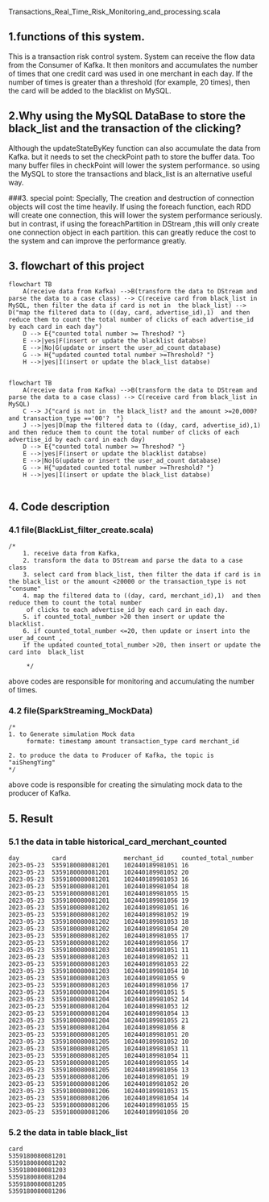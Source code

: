 Transactions_Real_Time_Risk_Monitoring_and_processing.scala
## 1.functions of this system.
This is a transaction risk control system. System can receive the flow data from the Consumer of Kafka. It then monitors and accumulates the number of times that one credit card was used in one merchant in each day. If the number of times is greater than a threshold (for example, 20 times), then the card will be added to the blacklist on MySQL.

## 2.Why using the MySQL DataBase to store the black_list and the transaction of the clicking?
Although the updateStateByKey function can also accumulate the data from Kafka. but it needs to set the checkPoint path to store the buffer data. Too many buffer files in checkPoint will lower the system performance. 
so using the MySQL to store the transactions and black_list is an alternative useful way.

###3. special point:
Specially, The creation and destruction of connection objects will cost the time heavily. If using the foreach function, each RDD will create one connection, this will lower the system performance seriously. 
but in contrast, if using the foreachPartition in DStream ,this will only create one connection object in each partition.
this can greatly reduce the cost to the system and can improve the performance greatly.

##### 
## 3. flowchart of this project

```mermaid
flowchart TB
    A(receive data from Kafka) -->B(transform the data to DStream and parse the data to a case class) --> C(receive card from black_list in MySQL, then filter the data if card is not in  the black_list) --> D("map the filtered data to ((day, card, advertise_id),1)  and then reduce them to count the total number of clicks of each advertise_id by each card in each day")
    D --> E{"counted total number >= Threshod? "}
    E -->|yes|F(insert or update the blacklist databse)
    E -->|No|G(update or insert the user_ad_count database)
    G --> H{"updated counted total number >=Threshold? "}
    H -->|yes|I(insert or update the black_list databse)
   
```


```mermaid
flowchart TB
    A(receive data from Kafka) -->B(transform the data to DStream and parse the data to a case class) --> C(receive card from black_list in MySQL) 
    C --> J{"card is not in  the black_list? and the amount >=20,000? and transaction_type =='00'?  "}  
    J -->|yes|D(map the filtered data to ((day, card, advertise_id),1)  and then reduce them to count the total number of clicks of each advertise_id by each card in each day)
    D --> E{"counted total number >= Threshod? "}
    E -->|yes|F(insert or update the blacklist databse)
    E -->|No|G(update or insert the user_ad_count database)
    G --> H{"updated counted total number >=Threshold? "}
    H -->|yes|I(insert or update the black_list databse)
   
```



## 4. Code description
### 4.1 file(BlackList_filter_create.scala)
```
/*
    1. receive data from Kafka,
    2. transform the data to DStream and parse the data to a case class
    3. select card from black_list, then filter the data if card is in the black_list or the amount <20000 or the transaction_type is not "consume" 
    4. map the filtered data to ((day, card, merchant_id),1)  and then reduce them to count the total number
     of clicks to each advertise_id by each card in each day.
    5. if counted_total_number >20 then insert or update the blacklist.
    6. if counted_total_number <=20, then update or insert into the user_ad_count ,
    if the updated counted_total_number >20, then insert or update the card into  black_list

     */

```
 above codes are responsible for monitoring and accumulating the number of times.

### 4.2 file(SparkStreaming_MockData)
```
/*
1. to Generate simulation Mock data
     formate: timestamp amount transaction_type card merchant_id

2. to produce the data to Producer of Kafka, the topic is "aiShengYing"
*/
```
above code is responsible for creating the simulating mock data to the producer of Kafka.

## 5. Result
### 5.1 the data in table historical_card_merchant_counted
```
day			card				merchant_id		counted_total_number
2023-05-23	5359180080081201	102440189981051	16
2023-05-23	5359180080081201	102440189981052	20
2023-05-23	5359180080081201	102440189981053	16
2023-05-23	5359180080081201	102440189981054	18
2023-05-23	5359180080081201	102440189981055	15
2023-05-23	5359180080081201	102440189981056	19
2023-05-23	5359180080081202	102440189981051	16
2023-05-23	5359180080081202	102440189981052	19
2023-05-23	5359180080081202	102440189981053	18
2023-05-23	5359180080081202	102440189981054	20
2023-05-23	5359180080081202	102440189981055	17
2023-05-23	5359180080081202	102440189981056	17
2023-05-23	5359180080081203	102440189981051	11
2023-05-23	5359180080081203	102440189981052	11
2023-05-23	5359180080081203	102440189981053	22
2023-05-23	5359180080081203	102440189981054	10
2023-05-23	5359180080081203	102440189981055	9
2023-05-23	5359180080081203	102440189981056	17
2023-05-23	5359180080081204	102440189981051	5
2023-05-23	5359180080081204	102440189981052	14
2023-05-23	5359180080081204	102440189981053	12
2023-05-23	5359180080081204	102440189981054	13
2023-05-23	5359180080081204	102440189981055	21
2023-05-23	5359180080081204	102440189981056	8
2023-05-23	5359180080081205	102440189981051	20
2023-05-23	5359180080081205	102440189981052	10
2023-05-23	5359180080081205	102440189981053	11
2023-05-23	5359180080081205	102440189981054	11
2023-05-23	5359180080081205	102440189981055	14
2023-05-23	5359180080081205	102440189981056	13
2023-05-23	5359180080081206	102440189981051	19
2023-05-23	5359180080081206	102440189981052	20
2023-05-23	5359180080081206	102440189981053	15
2023-05-23	5359180080081206	102440189981054	14
2023-05-23	5359180080081206	102440189981055	15
2023-05-23	5359180080081206	102440189981056	20

```
### 5.2 the data in table black_list
```
card
5359180080081201
5359180080081202
5359180080081203
5359180080081204
5359180080081205
5359180080081206

```


